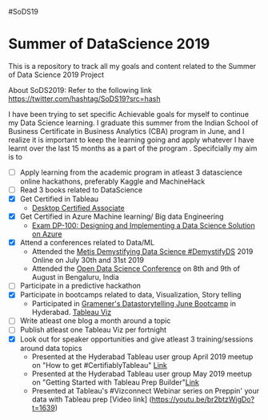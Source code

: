 #SoDS19
# Summer of DataScience 2019

This is a repository to track all my goals and content related to the Summer of Data Science 2019 Project

About SoDS2019: Refer to the following link https://twitter.com/hashtag/SoDS19?src=hash

I have been trying to set specific Achievable goals for myself to continue my Data Science learning. I graduate this summer from the Indian School of Business Certificate in Business Analytics (CBA) program in June, and I realize it is important to keep the learning going and apply whatever I have learnt over the last 15 months as a part of the program . Specifcially my aim is to

- [ ] Apply learning from the academic program in atleast 3 datascience online hackathons, preferably Kaggle and MachineHack
- [ ] Read 3 books related to DataScience
- [x] Get Certified in Tableau
   -  [Desktop Certified Associate](https://www.tableau.com/learn/certification/desktop-certified-associate)
- [x] Get Certified in Azure Machine learning/ Big data Engineering
   -  [Exam DP-100: Designing and Implementing a Data Science Solution on Azure](https://www.microsoft.com/en-us/learning/exam-dp-100.aspx)
- [x] Attend a conferences related to Data/ML
   -  Attended the [Metis Demystifying Data Science ](https://www.thisismetis.com/demystifying-data-science) [#DemystifyDS](https://twitter.com/hashtag/demystifyds) 2019 Online on July 30th and 31st 2019
   -  Attended the [Open Data Science Conference](https://india.odsc.com/) on 8th and 9th of August in Bengaluru, India
- [ ] Participate in a predictive hackathon
- [x] Participate in bootcamps related to data, Visualization, Story telling
   - Participated in [Gramener's Datastorytelling June Bootcamp](https://gramener.com/hackathon/) in Hyderabad. [Tableau Viz](https://public.tableau.com/profile/snehith.allamraju#!/vizhome/DelhiBusTransitAnalysis/DelhiBusTransitAnalysis)
- [ ] Write atleast one blog a month around a topic
- [ ] Publish atleast one Tableau Viz per fortnight
- [x] Look out for speaker opportunities and give atleast 3 training/sessions around data topics
   - Presented at the Hyderabad Tableau user group April 2019 meetup on "How to get #CertifiablyTableau" [Link](https://community.tableau.com/docs/DOC-22991?ru=127813&sr=stream)
   - Presented at the Hyderabad Tableau user group May 2019 meetup on "Getting Started with Tableau Prep Builder"[Link](https://community.tableau.com/docs/DOC-22820?ru=127813&sr=stream)
   - Presented at Tableau's #Vizconnect Webinar series on Preppin' your data with Tableau prep [Video link] (https://youtu.be/br2btzWjgDo?t=1639)
